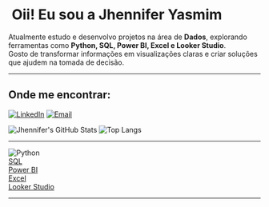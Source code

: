 # ​ Oii! Eu sou a Jhennifer Yasmim

Atualmente estudo e desenvolvo projetos na área de **Dados**, explorando ferramentas como **Python, SQL, Power BI, Excel e Looker Studio**.  
Gosto de transformar informações em visualizações claras e criar soluções que ajudem na tomada de decisão.

---
## ​Onde me encontrar:
[![LinkedIn](https://img.shields.io/badge/-LinkedIn-0A66C2?style=for-the-badge&logo=linkedin&logoColor=white)](www.linkedin.com/in/jhennifer-jovino-762272237)  [![Email](https://img.shields.io/badge/-Email-D14836?style=for-the-badge&logo=gmail&logoColor=white)](mailto:Jhennifer.dev@gmail.com)


![Jhennifer's GitHub Stats](https://github-readme-stats.vercel.app/api?username=Jenjovino&show_icons=true&theme=radical)  ![Top Langs](https://github-readme-stats.vercel.app/api/top-langs/?username=Jenjovino&layout=compact&theme=radical)

---

![Python](https://img.shields.io/badge/-Python-3776AB?style=for-the-badge&logo=python&logoColor=white)  
[SQL](https://img.shields.io/badge/-SQL-336791?style=for-the-badge&logo=postgresql&logoColor=white)  
[Power BI](https://img.shields.io/badge/-Power%20BI-F2C811?style=for-the-badge&logo=powerbi&logoColor=black)  
[Excel](https://img.shields.io/badge/-Excel-217346?style=for-the-badge&logo=microsoft-excel&logoColor=white)  
[Looker Studio](https://img.shields.io/badge/-Looker%20Studio-4285F4?style=for-the-badge&logo=googledatastudio&logoColor=white)

---

